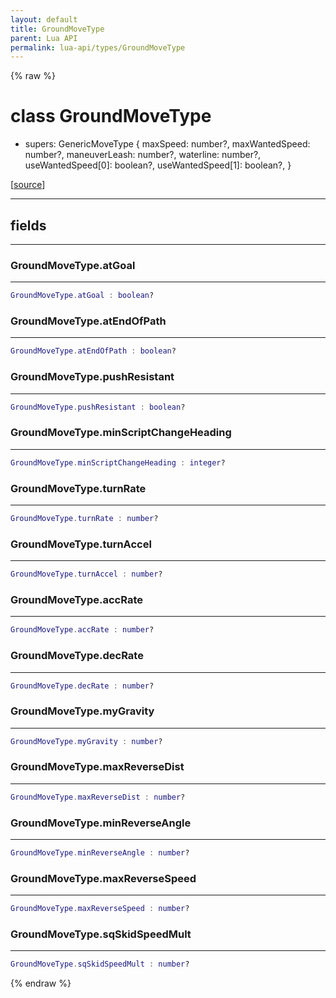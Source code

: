 ```yaml
---
layout: default
title: GroundMoveType
parent: Lua API
permalink: lua-api/types/GroundMoveType
---
```


{% raw %}

# class GroundMoveType


- supers: GenericMoveType {
    maxSpeed: number?,
    maxWantedSpeed: number?,
    maneuverLeash: number?,
    waterline: number?,
    useWantedSpeed[0]: boolean?,
    useWantedSpeed[1]: boolean?,
}




[<a href="https://github.com/rhys-vdw/RecoilEngine/blob/39a0440f8b3d03a340a3db9cfeb2e589c3e7d595/rts/Lua/LuaSyncedMoveCtrl.cpp#L907-L922" target="_blank">source</a>]







---



## fields
---

### GroundMoveType.atGoal
---
```lua
GroundMoveType.atGoal : boolean?
```










### GroundMoveType.atEndOfPath
---
```lua
GroundMoveType.atEndOfPath : boolean?
```










### GroundMoveType.pushResistant
---
```lua
GroundMoveType.pushResistant : boolean?
```










### GroundMoveType.minScriptChangeHeading
---
```lua
GroundMoveType.minScriptChangeHeading : integer?
```










### GroundMoveType.turnRate
---
```lua
GroundMoveType.turnRate : number?
```










### GroundMoveType.turnAccel
---
```lua
GroundMoveType.turnAccel : number?
```










### GroundMoveType.accRate
---
```lua
GroundMoveType.accRate : number?
```










### GroundMoveType.decRate
---
```lua
GroundMoveType.decRate : number?
```










### GroundMoveType.myGravity
---
```lua
GroundMoveType.myGravity : number?
```










### GroundMoveType.maxReverseDist
---
```lua
GroundMoveType.maxReverseDist : number?
```










### GroundMoveType.minReverseAngle
---
```lua
GroundMoveType.minReverseAngle : number?
```










### GroundMoveType.maxReverseSpeed
---
```lua
GroundMoveType.maxReverseSpeed : number?
```










### GroundMoveType.sqSkidSpeedMult
---
```lua
GroundMoveType.sqSkidSpeedMult : number?
```












{% endraw %}